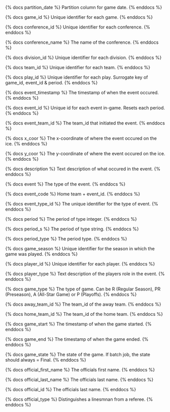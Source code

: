 {% docs partition_date %}
Partition column for game date.
{% enddocs %}

{% docs game_id %}
Unique identifier for each game.
{% enddocs %}

{% docs conference_id %}
Unique identifier for each conference.
{% enddocs %}

{% docs conference_name %}
The name of the conference.
{% enddocs %}

{% docs division_id %}
Unique identifier for each division.
{% enddocs %}

{% docs team_id %}
Unique identifier for each team.
{% enddocs %}

{% docs play_id %}
Unique identifier for each play. Surrogate key of game_id, event_id & period.
{% enddocs %}

{% docs event_timestamp %}
The timestamp of when the event occured.
{% enddocs %}

{% docs event_id %}
Unique id for each event in-game. Resets each period.
{% enddocs %}

{% docs event_team_id %}
The team_id that initiated the event.
{% enddocs %}

{% docs x_coor %}
The x-coordinate of where the event occured on the ice.
{% enddocs %}

{% docs y_coor %}
The y-coordinate of where the event occured on the ice.
{% enddocs %}

{% docs description %}
Text description of what occured in the event.
{% enddocs %}

{% docs event %}
The type of the event.
{% enddocs %}

{% docs event_code %}
Home team + event_id.
{% enddocs %}

{% docs event_type_id %}
The unique identifier for the type of event.
{% enddocs %}

{% docs period %}
The period of type integer.
{% enddocs %}

{% docs period_s %}
The period of type string.
{% enddocs %}

{% docs period_type %}
The period type.
{% enddocs %}

{% docs game_season %}
Unique identifier for the season in which the game was played.
{% enddocs %}

{% docs player_id %}
Unique identifier for each player.
{% enddocs %}

{% docs player_type %}
Text description of the players role in the event.
{% enddocs %}

{% docs game_type %}
The type of game. Can be R (Regular Season), PR (Preseason), A (All-Star Game) or P (Playoffs).
{% enddocs %}

{% docs away_team_id %}
The team_id of the away team.
{% enddocs %}

{% docs home_team_id %}
The team_id of the home team.
{% enddocs %}

{% docs game_start %}
The timestamp of when the game started.
{% enddocs %}

{% docs game_end %}
The timestamp of when the game ended.
{% enddocs %}

{% docs game_state %}
The state of the game. If batch job, the state should always = Final.
{% enddocs %}

{% docs official_first_name %}
The officials first name.
{% enddocs %}

{% docs official_last_name %}
The officials last name.
{% enddocs %}

{% docs official_id %}
The officials last name.
{% enddocs %}

{% docs official_type %}
Distinguishes a linesmnan from a referee.
{% enddocs %}